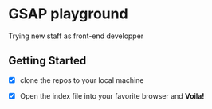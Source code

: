 # GSAP playground
Trying new staff as front-end developper

## Getting Started
- [x] clone the repos to your local machine
- [x] Open the index file into your favorite browser and **Voila!**

